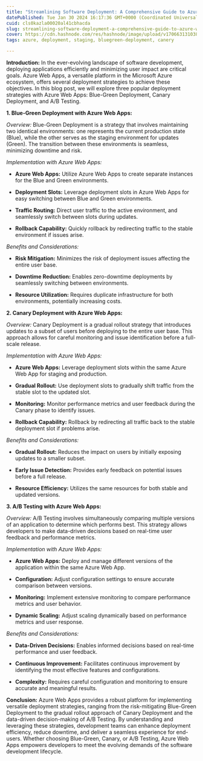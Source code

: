 ```yaml
---
title: "Streamlining Software Deployment: A Comprehensive Guide to Azure Web Apps Strategies"
datePublished: Tue Jan 30 2024 16:17:36 GMT+0000 (Coordinated Universal Time)
cuid: cls0kazla00020al41cbhacda
slug: streamlining-software-deployment-a-comprehensive-guide-to-azure-web-apps-strategies
cover: https://cdn.hashnode.com/res/hashnode/image/upload/v1706631310380/f8ebf8a6-3b00-471f-a818-ec54bf056933.png
tags: azure, deployment, staging, bluegreen-deployment, canery

---
```


**Introduction:** In the ever-evolving landscape of software development, deploying applications efficiently and minimizing user impact are critical goals. Azure Web Apps, a versatile platform in the Microsoft Azure ecosystem, offers several deployment strategies to achieve these objectives. In this blog post, we will explore three popular deployment strategies with Azure Web Apps: Blue-Green Deployment, Canary Deployment, and A/B Testing.

**1\. Blue-Green Deployment with Azure Web Apps:**

*Overview:* Blue-Green Deployment is a strategy that involves maintaining two identical environments: one represents the current production state (Blue), while the other serves as the staging environment for updates (Green). The transition between these environments is seamless, minimizing downtime and risk.

*Implementation with Azure Web Apps:*

* **Azure Web Apps:** Utilize Azure Web Apps to create separate instances for the Blue and Green environments.
    
* **Deployment Slots:** Leverage deployment slots in Azure Web Apps for easy switching between Blue and Green environments.
    
* **Traffic Routing:** Direct user traffic to the active environment, and seamlessly switch between slots during updates.
    
* **Rollback Capability:** Quickly rollback by redirecting traffic to the stable environment if issues arise.
    

*Benefits and Considerations:*

* **Risk Mitigation:** Minimizes the risk of deployment issues affecting the entire user base.
    
* **Downtime Reduction:** Enables zero-downtime deployments by seamlessly switching between environments.
    
* **Resource Utilization:** Requires duplicate infrastructure for both environments, potentially increasing costs.
    

**2\. Canary Deployment with Azure Web Apps:**

*Overview:* Canary Deployment is a gradual rollout strategy that introduces updates to a subset of users before deploying to the entire user base. This approach allows for careful monitoring and issue identification before a full-scale release.

*Implementation with Azure Web Apps:*

* **Azure Web Apps:** Leverage deployment slots within the same Azure Web App for staging and production.
    
* **Gradual Rollout:** Use deployment slots to gradually shift traffic from the stable slot to the updated slot.
    
* **Monitoring:** Monitor performance metrics and user feedback during the Canary phase to identify issues.
    
* **Rollback Capability:** Rollback by redirecting all traffic back to the stable deployment slot if problems arise.
    

*Benefits and Considerations:*

* **Gradual Rollout:** Reduces the impact on users by initially exposing updates to a smaller subset.
    
* **Early Issue Detection:** Provides early feedback on potential issues before a full release.
    
* **Resource Efficiency:** Utilizes the same resources for both stable and updated versions.
    

**3\. A/B Testing with Azure Web Apps:**

*Overview:* A/B Testing involves simultaneously comparing multiple versions of an application to determine which performs best. This strategy allows developers to make data-driven decisions based on real-time user feedback and performance metrics.

*Implementation with Azure Web Apps:*

* **Azure Web Apps:** Deploy and manage different versions of the application within the same Azure Web App.
    
* **Configuration:** Adjust configuration settings to ensure accurate comparison between versions.
    
* **Monitoring:** Implement extensive monitoring to compare performance metrics and user behavior.
    
* **Dynamic Scaling:** Adjust scaling dynamically based on performance metrics and user response.
    

*Benefits and Considerations:*

* **Data-Driven Decisions:** Enables informed decisions based on real-time performance and user feedback.
    
* **Continuous Improvement:** Facilitates continuous improvement by identifying the most effective features and configurations.
    
* **Complexity:** Requires careful configuration and monitoring to ensure accurate and meaningful results.
    

**Conclusion:** Azure Web Apps provides a robust platform for implementing versatile deployment strategies, ranging from the risk-mitigating Blue-Green Deployment to the gradual rollout approach of Canary Deployment and the data-driven decision-making of A/B Testing. By understanding and leveraging these strategies, development teams can enhance deployment efficiency, reduce downtime, and deliver a seamless experience for end-users. Whether choosing Blue-Green, Canary, or A/B Testing, Azure Web Apps empowers developers to meet the evolving demands of the software development lifecycle.